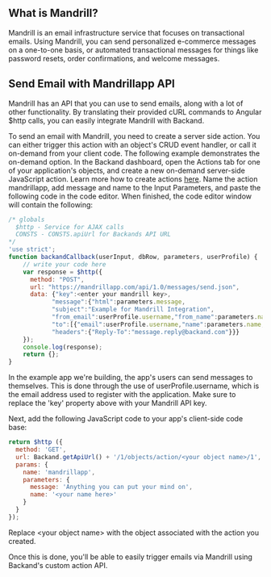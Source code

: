 ## What is Mandrill?
Mandrill is an email infrastructure service that focuses on transactional emails. Using Mandrill, you can send personalized e-commerce messages on a one-to-one basis, or automated transactional messages for things like password resets, order confirmations, and welcome messages.

## Send Email with Mandrillapp API
Mandrill has an API that you can use to send emails, along with a lot of other functionality. By translating their provided cURL commands to Angular $http calls, you can easily integrate Mandrill with Backand.

To send an email with Mandrill, you need to create a server side action. You can either trigger this action with an object's CRUD event handler, or call it on-demand from your client code. The following example demonstrates the on-demand option. In the Backand dashboard, open the Actions tab for one of your application's objects, and create a new on-demand server-side JavaScript action. Learn more how to create actions [here](http://docs.backand.com/en/latest/apidocs/customactions/index.html). Name the action mandrillapp, add message and name to the Input Parameters, and paste the following code in the code editor. When finished, the code editor window will contain the following:

```javascript
/* globals
  $http - Service for AJAX calls 
  CONSTS - CONSTS.apiUrl for Backands API URL
*/
'use strict';
function backandCallback(userInput, dbRow, parameters, userProfile) {
	// write your code here
    var response = $http({
      method: "POST",
      url: "https://mandrillapp.com/api/1.0/messages/send.json",
      data: {"key":<enter your mandrill key>,
            "message":{"html":parameters.message,
            "subject":"Example for Mandrill Integration",
            "from_email":userProfile.username,"from_name":parameters.name,
            "to":[{"email":userProfile.username,"name":parameters.name,"type":"to"}],
            "headers":{"Reply-To":"message.reply@backand.com"}}}
    });
    console.log(response);
	return {};
}
```
In the example app we're building, the app's users can send messages to themselves. This is done through the use of userProfile.username, which is the email address used to register with the application. Make sure to replace the 'key' property above with your Mandrill API key.

Next, add the following JavaScript code to your app's client-side code base:

```javascript
return $http ({
  method: 'GET',
  url: Backand.getApiUrl() + '/1/objects/action/<your object name>/1',
  params: {
    name: 'mandrillapp',
    parameters: {
      message: 'Anything you can put your mind on',
      name: '<your name here>'
    }
  }
});

```

Replace \<your object name> with the object associated with the action you created.

Once this is done, you'll be able to easily trigger emails via Mandrill using Backand's custom action API.
